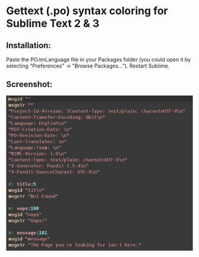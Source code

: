 # Gettext (.po) syntax coloring for Sublime Text 2 &amp; 3


## Installation:

Paste the PO.tmLanguage file in your Packages folder (you could open it by selecting "Preferences" -> "Browse Packages..."). Restart Sublime.

## Screenshot:

![Alt text](potexthighlight.png?raw=true "Screenshot")
